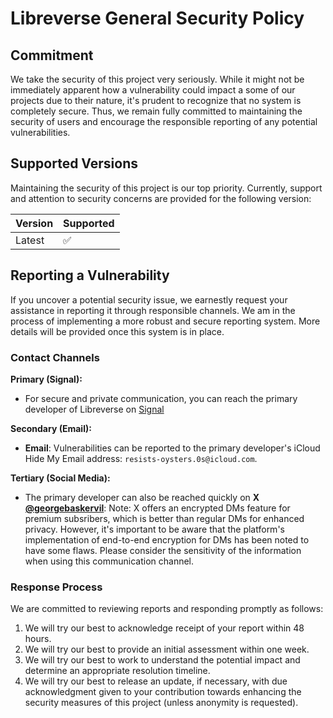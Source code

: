 # Libreverse General Security Policy

## Commitment

We take the security of this project very seriously.
While it might not be immediately apparent how a vulnerability could impact a some of our projects due to their nature, it's prudent to recognize that no system is completely secure.
Thus, we remain fully committed to maintaining the security of users and encourage the responsible reporting of any potential vulnerabilities.

## Supported Versions

Maintaining the security of this project is our top priority. Currently, support and attention to security concerns are provided for the following version:

| Version | Supported          |
| ------- | ------------------ |
| Latest  | :white_check_mark: |

## Reporting a Vulnerability

If you uncover a potential security issue, we earnestly request your assistance in reporting it through responsible channels.
We am in the process of implementing a more robust and secure reporting system. More details will be provided once this system is in place.

### Contact Channels

**Primary (Signal):**

- For secure and private communication, you can reach the primary developer of Libreverse on [Signal](https://signal.me/#eu/Ui1-KTmlgnCbNj491iq3HSOJtrkY1aVHm4n0v97dvkGDbCqWsExOu66Fzg7-7iC9)

**Secondary (Email):**

- **Email**: Vulnerabilities can be reported to the primary developer's iCloud Hide My Email address: `resists-oysters.0s@icloud.com`.

**Tertiary (Social Media):**

- The primary developer can also be reached quickly on **X [@georgebaskervil](https://x.com/georgebaskervil)**:
  Note: X offers an encrypted DMs feature for premium subsribers, which is better than regular DMs for enhanced privacy.
  However, it's important to be aware that the platform's implementation of end-to-end encryption for DMs has been noted to have some flaws.
  Please consider the sensitivity of the information when using this communication channel.

### Response Process

We are committed to reviewing reports and responding promptly as follows:

1. We will try our best to acknowledge receipt of your report within 48 hours.
2. We will try our best to provide an initial assessment within one week.
3. We will try our best to work to understand the potential impact and determine an appropriate resolution timeline.
4. We will try our best to release an update, if necessary, with due acknowledgment given to your contribution towards enhancing the security measures of this project (unless anonymity is requested).
